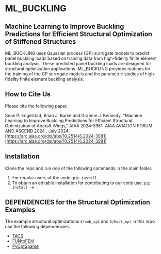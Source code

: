 # ML_BUCKLING
## Machine Learning to Improve Buckling Predictions for Efficient Structural Optimization of Stiffened Structures
ML_BUCKLING uses Gaussian process (GP) surrogate models to predict panel buckling loads based on training data from high-fidelity finite element buckling analysis. These predicted panel buckling loads are designed for structural optimization applications. ML_BUCKLING provides routines for the  training of the GP surrogate models and the parametric studies of high-fidelity finite element buckling analysis. 



## How to Cite Us
Please cite the following paper.

Sean P. Engelstad, Brian J. Burke and Graeme J. Kennedy. "Machine Learning to Improve Buckling Predictions for Efficient Structural Optimization of Aircraft Wings," AIAA 2024-3981. AIAA AVIATION FORUM AND ASCEND 2024 . July 2024. [https://arc.aiaa.org/doi/abs/10.2514/6.2024-3981](https://arc.aiaa.org/doi/abs/10.2514/6.2024-3981)

## Installation
Clone the repo and run one of the following commands in the main folder.

1. For regular users of the code:
`pip install .`
2. To obtain an editable installation for contributing to our code use:
`pip install -e .`

## DEPENDENCIES for the Structural Optimization Examples
The example structural optimizations `4/aob_opt` and `5/hsct_opt` in this repo use the following dependencies.
- [TACS](https://github.com/smdogroup/tacs)
- [FUNtoFEM](https://github.com/smdogroup/funtofem)
- [PyOptSparse](https://github.com/mdolab/pyoptsparse)
